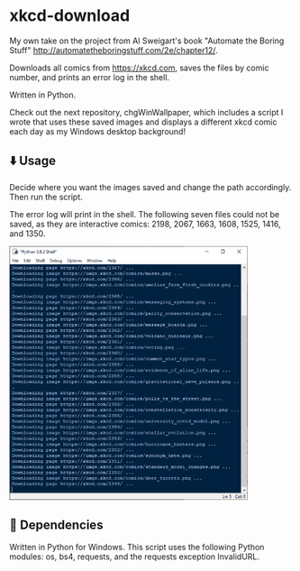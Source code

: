 # xkcd-download
My own take on the project from Al Sweigart's book "Automate the Boring Stuff" http://automatetheboringstuff.com/2e/chapter12/.

Downloads all comics from https://xkcd.com, saves the files by comic number, and prints an error log in the shell. 

Written in Python.

Check out the next repository, chgWinWallpaper, which includes a script I wrote that uses these saved images and displays a different xkcd comic each day as my Windows desktop background!

## :arrow_down: Usage

Decide where you want the images saved and change the path accordingly. Then run the script.

The error log will print in the shell. The following seven files could not be saved, as they are interactive comics: 2198, 2067, 1663, 1608, 1525, 1416, and 1350.

![xkcdDownload.gif](img/xkcdDownload.gif)

## :snake: Dependencies

Written in Python for Windows. This script uses the following Python modules: os, bs4, requests, and the requests exception InvalidURL.
